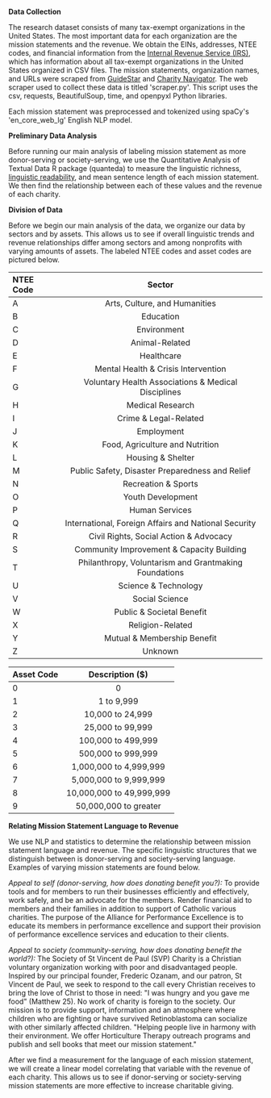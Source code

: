 **Data Collection**

The research dataset consists of many tax-exempt organizations in the United States. The most important data for each organization are the mission statements and the revenue. We obtain the EINs, addresses, NTEE codes, and financial information from the [Internal Revenue Service (IRS)](https://www.irs.gov/charities-non-profits/exempt-organizations-business-master-file-extract-eo-bmf), which has information about all tax-exempt organizations in the United States organized in CSV files. The mission statements, organization names, and URLs were scraped from [GuideStar](https://www.guidestar.org/) and [Charity Navigator](https://www.charitynavigator.org/). The web scraper used to collect these data is titled 'scraper.py'. This script uses the csv, requests, BeautifulSoup, time, and openpyxl Python libraries.

Each mission statement was preprocessed and tokenized using spaCy's 'en_core_web_lg' English NLP model.  

**Preliminary Data Analysis**

Before running our main analysis of labeling mission statement as more donor-serving or society-serving, we use the Quantitative Analysis of Textual Data R package (quanteda) to measure the linguistic richness, [linguistic readability](https://en.wikipedia.org/wiki/Flesch%E2%80%93Kincaid_readability_tests), and mean sentence length of each mission statement. We then find the relationship between each of these values and the revenue of each charity.

**Division of Data**

Before we begin our main analysis of the data, we organize our data by sectors and by assets. This allows us to see if overall linguistic trends and revenue relationships differ among sectors and among nonprofits with varying amounts of assets. The labeled NTEE codes and asset codes are pictured below.

| NTEE Code |  Sector                                                 | 
|:----------|:--------:                                               |
| A         | Arts, Culture, and Humanities                           | 
| B         |  Education                                              |
| C         | Environment                                             | 
| D         | Animal-Related                                          | 
| E         |  Healthcare                                             |
| F         | Mental Health & Crisis Intervention                     | 
| G         | Voluntary Health Associations & Medical Disciplines     | 
| H         |  Medical Research                                       |
| I         | Crime & Legal-Related                                   | 
| J         | Employment                                              | 
| K         |  Food, Agriculture and Nutrition                        |
| L         | Housing & Shelter                                       | 
| M         | Public Safety, Disaster Preparedness and Relief         |  
| N         |  Recreation & Sports                                    |
| O         | Youth Development                                       | 
| P         | Human Services                                          | 
| Q         |  International, Foreign Affairs and National Security   |
| R         | Civil Rights, Social Action & Advocacy                  | 
| S         | Community Improvement & Capacity Building               | 
| T         |  Philanthropy, Voluntarism and Grantmaking Foundations  |
| U         | Science & Technology                                    | 
| V         | Social Science                                          | 
| W         |  Public & Societal Benefit                              |
| X         | Religion-Related                                        |  
| Y         | Mutual & Membership Benefit                             | 
| Z         |  Unknown                                                |


| Asset Code |  Description ($)          | 
|:-----------|:-----------------:        |
| 0          | 0                         | 
| 1          |  1 to 9,999               |
| 2          | 10,000 to 24,999          | 
| 3          | 25,000 to 99,999          | 
| 4          |  100,000 to 499,999       |
| 5          | 500,000 to 999,999        | 
| 6          | 1,000,000 to 4,999,999    | 
| 7          | 5,000,000  to  9,999,999  |
| 8          |10,000,000  to  49,999,999 | 
| 9          | 50,000,000 to greater     | 

**Relating Mission Statement Language to Revenue**

We use NLP and statistics to determine the relationship between mission statement language and revenue. The specific linguistic structures that we distinguish between is donor-serving and society-serving language. Examples of varying mission statements are found below. 

*Appeal to self (donor-serving, how does donating benefit you?):*
To provide tools and for members to run their businesses efficiently and effectively, work safely, and be an advocate for the members.
Render financial aid to members and their families in addition to support of Catholic various charities.
The purpose of the Alliance for Performance Excellence is to educate its members in performance excellence and support their provision of performance excellence services and education to their clients.

*Appeal to society (community-serving, how does donating benefit the world?):*
The Society of St Vincent de Paul (SVP) Charity is a Christian voluntary organization working with poor and disadvantaged people. Inspired by our principal founder, Frederic Ozanam, and our patron, St Vincent de Paul, we seek to respond to the call every Christian receives to bring the love of Christ to those in need: "I was hungry and you gave me food" (Matthew 25). No work of charity is foreign to the society.
Our mission is to provide support, information and an atmosphere where children who are fighting or have survived Retinoblastoma can socialize with other similarly affected children.
"Helping people live in harmony with their environment. We offer Horticulture Therapy outreach programs and publish and sell books that meet our mission statement."

After we find a measurement for the language of each mission statement, we will create a linear model correlating that variable with the revenue of each charity. This allows us to see if donor-serving or society-serving mission statements are more effective to increase charitable giving.